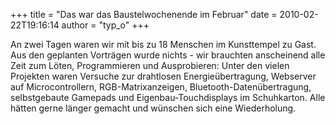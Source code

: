 +++
title = "Das war das Baustelwochenende im Februar"
date = 2010-02-22T19:16:14
author = "typ_o"
+++
  

  
An zwei Tagen waren wir mit bis zu 18 Menschen im Kunsttempel zu Gast.
Aus den geplanten Vorträgen wurde nichts - wir brauchten anscheinend
alle Zeit zum Löten, Programmieren und Ausprobieren: Unter den vielen
Projekten waren Versuche zur drahtlosen Energieübertragung, Webserver
auf Microcontrollern, RGB-Matrixanzeigen, Bluetooth-Datenübertragung,
selbstgebaute Gamepads und Eigenbau-Touchdisplays im Schuhkarton. Alle
hätten gerne länger gemacht und wünschen sich eine Wiederholung.
